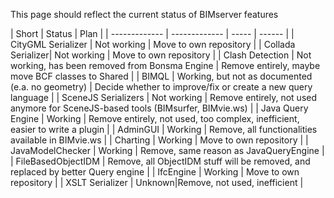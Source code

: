This page should reflect the current status of BIMserver features

| Short | Status | Plan |
| ------------- | ------------- | ----- | ------ | 
| CityGML Serializer | Not working | Move to own repository |
| Collada Serializer| Not working | Move to own repository |
| Clash Detection | Not working, has been removed from Bonsma Engine | Remove entirely, maybe move BCF classes to Shared |
| BIMQL | Working, but not as documented (e.a. no geometry) | Decide whether to improve/fix or create a new query language |
| SceneJS Serializers | Not working | Remove entirely, not used anymore for SceneJS-based tools (BIMsurfer, BIMvie.ws) |
| Java Query Engine | Working | Remove entirely, not used, too complex, inefficient, easier to write a plugin |
| AdminGUI | Working | Remove, all functionalities available in BIMvie.ws |
| Charting | Working | Move to own repository |
| JavaModelChecker | Working | Remove, same reason as JavaQueryEngine |
| FileBasedObjectIDM | Remove, all ObjectIDM stuff will be removed, and replaced by better Query engine |
| IfcEngine | Working | Move to own repository |
| XSLT Serializer | Unknown|Remove, not used, inefficient |